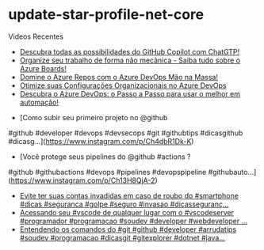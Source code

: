 # update-star-profile-net-core

Videos Recentes
<!-- YOUTUBE:START -->
- [Descubra todas as possibilidades do GitHub Copilot com ChatGTP!](https://www.youtube.com/watch?v=KaLDxqkIvVo)
- [Organize seu trabalho de forma não mecânica - Saiba tudo sobre o Azure Boards!](https://www.youtube.com/watch?v=rurL4Kr1EhI)
- [Domine o Azure Repos com o Azure DevOps Mão na Massa!](https://www.youtube.com/watch?v=Oix88tEcYLk)
- [Otimize suas Configurações Organizacionais no Azure DevOps](https://www.youtube.com/watch?v=rF2A2q8fpR8)
- [Descubra o Azure DevOps: o Passo a Passo para usar o melhor em automação!](https://www.youtube.com/watch?v=acsTOfNJN3I)
<!-- YOUTUBE:END -->

<!-- INSTA:START -->
- [Como subir seu primeiro projeto no @github 

#github #developer #devops #devsecops #git #githubtips #dicasgithub #dicasg...](https://www.instagram.com/p/Ch4dbR1Dk-K)
- [Você protege seus pipelines do @github #actions ?

#github #githubactions #devops #pipelines #devopspipeline #githubauto...](https://www.instagram.com/p/Ch13H8QjA-2)
- [Evite ter suas contas invadidas em caso de roubo do #smartphone #dicas #seguranca #golpe #seguro #invasao #dicasseguranç...](https://www.instagram.com/p/ChcNPxbjSc3)
- [Acessando seu #vscode de qualquer lugar com o #vscodeserver  #programador #programacao #soudev #developer #webdeveloper ...](https://www.instagram.com/p/ChZjbvijpif)
- [Entendendo os comandos do #git  #github #developer #arrudatips #soudev #programacao #dicasgit #gitexplorer #dotnet #java...](https://www.instagram.com/p/ChW_wwhjd9K)
<!-- INSTA:END -->

